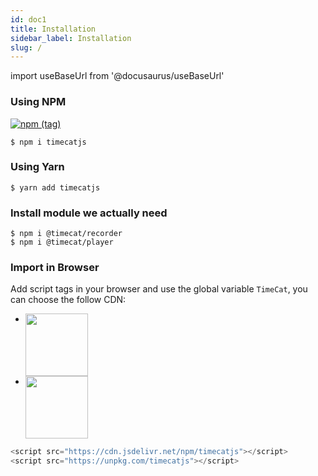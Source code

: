 ```yaml
---
id: doc1
title: Installation
sidebar_label: Installation
slug: /
---
```


import useBaseUrl from '@docusaurus/useBaseUrl'

### Using NPM 

[![npm (tag)](https://img.shields.io/npm/v/timecatjs/latest)](https://www.npmjs.com/package/timecatjs)

```shell
$ npm i timecatjs
```


### Using Yarn

```shell
$ yarn add timecatjs
```

### Install module we actually need

```shell
$ npm i @timecat/recorder
$ npm i @timecat/player
```

### Import in Browser

Add script tags in your browser and use the global variable ``TimeCat``, you can choose the follow CDN:

<ul style={{ listStyle: "decimal"}}>
    <li>
        <a href="https://cdn.jsdelivr.net/npm/timecatjs"><img align="top" width="100" src={useBaseUrl('img/jsdelivr.png')} /></a>
    </li>
    <li>
        <a href="https://unpkg.com/timecatjs"><img align="top" width="100" src={useBaseUrl('img/unpkg.png')} /></a> 
    </li>
</ul>

```js
<script src="https://cdn.jsdelivr.net/npm/timecatjs"></script>
<script src="https://unpkg.com/timecatjs"></script>
```

